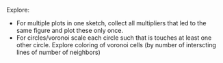 Explore:
 * For multiple plots in one sketch, collect all multipliers that led to the same figure and plot these only once.
 * For circles/voronoi scale each circle such that is touches at least one other circle. Explore coloring of voronoi cells (by number of interscting lines of number of neighbors)
